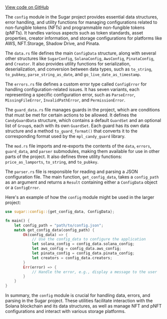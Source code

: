 [View code on GitHub](https://github.com/metaplex-foundation/sugar/.autodoc/docs/json/src/config)

The `config` module in the Sugar project provides essential data structures, error handling, and utility functions for managing configurations related to non-fungible tokens (NFTs) and programmable non-fungible tokens (pNFTs). It handles various aspects such as token standards, asset properties, creator information, and storage configurations for platforms like AWS, NFT.Storage, Shadow Drive, and Pinata.

The `data.rs` file defines the main `ConfigData` structure, along with several other structures like `SugarConfig`, `SolanaConfig`, `AwsConfig`, `PinataConfig`, and `Creator`. It also provides utility functions for serialization, deserialization, and conversion between data types, such as `to_string`, `to_pubkey`, `parse_string_as_date`, and `go_live_date_as_timestamp`.

The `errors.rs` file defines a custom error type called `ConfigError` for handling configuration-related issues. It has seven variants, each representing a specific configuration error, such as `ParseError`, `MissingFileError`, `InvalidPathError`, and `PermissionError`.

The `guard_data.rs` file manages guards in the project, which are conditions that must be met for certain actions to be allowed. It defines the `CandyGuardData` structure, which contains a default `GuardSet` and an optional list of `Group`s, each with its own `GuardSet`. Each guard has its own data structure and a method `to_guard_format()` that converts it to the corresponding format used by the `mpl_candy_guard` library.

The `mod.rs` file imports and re-exports the contents of the `data`, `errors`, `guard_data`, and `parser` submodules, making them available for use in other parts of the project. It also defines three utility functions: `price_as_lamports`, `to_string`, and `to_pubkey`.

The `parser.rs` file is responsible for reading and parsing a JSON configuration file. The main function, `get_config_data`, takes a `config_path` as an argument and returns a `Result` containing either a `ConfigData` object or a `ConfigError`.

Here's an example of how the `config` module might be used in the larger project:

```rust
use sugar::config::{get_config_data, ConfigData};

fn main() {
    let config_path = "path/to/config.json";
    match get_config_data(config_path) {
        Ok(config_data) => {
            // Use the config_data to configure the application
            let solana_config = config_data.solana_config;
            let aws_config = config_data.aws_config;
            let pinata_config = config_data.pinata_config;
            let creators = config_data.creators;
        }
        Err(error) => {
            // Handle the error, e.g., display a message to the user
        }
    }
}
```

In summary, the `config` module is crucial for handling data, errors, and parsing in the Sugar project. These utilities facilitate interaction with the Solana blockchain and its data structures, as well as manage NFT and pNFT configurations and interact with various storage platforms.
